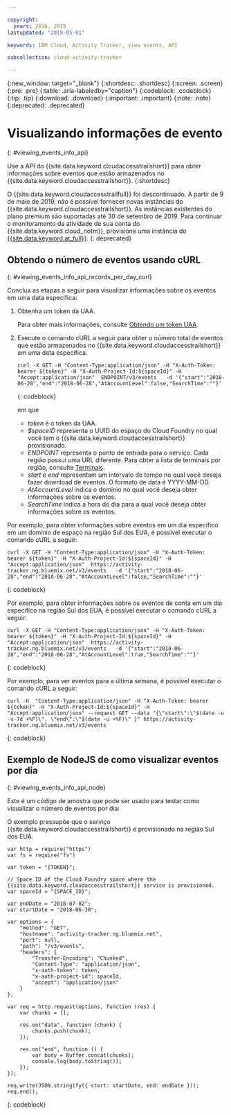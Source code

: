 ```yaml
---

copyright:
  years: 2016, 2019
lastupdated: "2019-05-01"

keywords: IBM Cloud, Activity Tracker, view events, API

subcollection: cloud-activity-tracker

---
```


{:new_window: target="_blank"}
{:shortdesc: .shortdesc}
{:screen: .screen}
{:pre: .pre}
{:table: .aria-labeledby="caption"}
{:codeblock: .codeblock}
{:tip: .tip}
{:download: .download}
{:important: .important}
{:note: .note}
{:deprecated: .deprecated}

# Visualizando informações de evento
{: #viewing_events_info_api}

Use a API do {{site.data.keyword.cloudaccesstrailshort}} para obter informações sobre eventos que estão armazenados no {{site.data.keyword.cloudaccesstrailshort}}.
{:shortdesc}

O {{site.data.keyword.cloudaccesstrailfull}} foi descontinuado. A partir de 9 de maio de 2019, não é possível fornecer novas instâncias do {{site.data.keyword.cloudaccesstrailshort}}. As instâncias existentes do plano premium são suportadas até 30 de setembro de 2019. Para continuar o monitoramento da atividade de sua conta do {{site.data.keyword.cloud_notm}}, provisione uma instância do [{{site.data.keyword.at_full}}](/docs/services/Activity-Tracker-with-LogDNA?topic=logdnaat-getting-started#getting-started).
{: deprecated}

## Obtendo o número de eventos usando cURL
{: #viewing_events_info_api_records_per_day_curl}

Conclua as etapas a seguir para visualizar informações sobre os eventos em uma data específica:

1. Obtenha um token da UAA.

    Para obter mais informações, consulte [Obtendo um token UAA](/docs/services/cloud-activity-tracker/reference?topic=cloud-activity-tracker-auth_uaa#auth_uaa).

2. Execute o comando cURL a seguir para obter o número total de eventos que estão armazenados no {{site.data.keyword.cloudaccesstrailshort}} em uma data específica.

    ```
    curl -X GET -H "Content-Type:application/json" -H "X-Auth-Token: bearer ${token}" -H "X-Auth-Project-Id:${spaceId}" -H "Accept:application/json"  ENDPOINT/v3/events   -d '{"start":"2018-06-28","end":"2018-06-28","AtAccountLevel":false,"SearchTime":""}'
    ```
    {: codeblock}

    em que

    * *token* é o token da UAA.
    * *$spaceID* representa o UUID do espaço do Cloud Foundry no qual você tem o {{site.data.keyword.cloudaccesstrailshort}} provisionado.
    * *ENDPOINT* representa o ponto de entrada para o serviço. Cada região possui uma URL diferente. Para obter a lista de terminais por região, consulte [Terminais](/docs/services/cloud-activity-tracker/reference?topic=cloud-activity-tracker-ref_endpoints#api_endpoints).
    * *start* e *end* representam um intervalo de tempo no qual você deseja fazer download de eventos. O formato de data é YYYY-MM-DD. 
    * *AtAccountLevel* indica o domínio no qual você deseja obter informações sobre os eventos.
    * *SearchTime* indica a hora do dia para a qual você deseja obter informações sobre os eventos.


Por exemplo, para obter informações sobre eventos em um dia específico em um domínio de espaço na região Sul dos EUA, é possível executar o comando cURL a seguir:

```
curl -X GET -H "Content-Type:application/json" -H "X-Auth-Token: bearer ${token}" -H "X-Auth-Project-Id:${spaceId}" -H "Accept:application/json"  https://activity-tracker.ng.bluemix.net/v3/events   -d '{"start":"2018-06-28","end":"2018-06-28","AtAccountLevel":false,"SearchTime":""}'
```
{: codeblock}

Por exemplo, para obter informações sobre os eventos de conta em um dia específico na região Sul dos EUA, é possível executar o comando cURL a seguir:

```
curl -X GET -H "Content-Type:application/json" -H "X-Auth-Token: bearer ${token}" -H "X-Auth-Project-Id:${spaceId}" -H "Accept:application/json"  https://activity-tracker.ng.bluemix.net/v3/events   -d '{"start":"2018-06-28","end":"2018-06-28","AtAccountLevel":true,"SearchTime":""}'
```
{: codeblock}

Por exemplo, para ver eventos para a última semana, é possível executar o comando cURL a seguir:

```
curl -H  "Content-Type:application/json" -H "X-Auth-Token: bearer ${token}" -H "X-Auth-Project-Id:${spaceId}" -H "Accept:application/json" --request GET --data "{\"start\":\"$(date -u -v-7d +%F)\", \"end\":\"$(date -u +%F)\" }" https://activity-tracker.ng.bluemix.net/v3/events
```
{: codeblock}


## Exemplo de NodeJS de como visualizar eventos por dia
{: #viewing_events_info_api_node}

Este é um código de amostra que pode ser usado para testar como visualizar o número de eventos por dia:

O exemplo pressupõe que o serviço {{site.data.keyword.cloudaccesstrailshort}} é provisionado na região Sul dos EUA. 

```
var http = require("https")
var fs = require("fs")

var token = "{TOKEN}";

// Space ID of the Cloud Foundry space where the {{site.data.keyword.cloudaccesstrailshort}} service is provisioned.
var spaceId = "{SPACE_ID}";

var endDate = "2018-07-02";
var startDate = "2018-06-30";

var options = {
    "method": "GET",
    "hostname": "activity-tracker.ng.bluemix.net",
    "port": null,
    "path": "/v3/events",
    "headers": {
        "Transfer-Encoding": "Chunked",
        "Content-Type": "application/json",
        "x-auth-token": token,
        "x-auth-project-id": spaceId,
        "accept": "application/json"
    }
};

var req = http.request(options, function (res) {
    var chunks = [];

    res.on("data", function (chunk) {
        chunks.push(chunk);
    });

    res.on("end", function () {
        var body = Buffer.concat(chunks);
        console.log(body.toString());
    });
});

req.write(JSON.stringify({ start: startDate, end: endDate }));
req.end();
```
{: codeblock}




